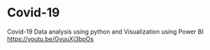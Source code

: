 # Covid-19
Covid-19 Data analysis using python and Visualization using Power BI    https://youtu.be/GvuuXj3bpOs
